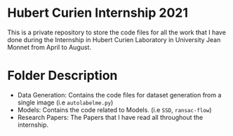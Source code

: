 # Hubert Curien Internship 2021

This is a private repository to store the code files for all the work that I have done during the Internship in Hubert Curien Laboratory in University Jean Monnet from April to August.

# Folder Description

* Data Generation: Contains the code files for dataset generation from a single image (i.e ```autolabelme.py```)
* Models: Contains the code related to Models. (i.e ```SSD```, ```ransac-flow```)
* Research Papers: The Papers that I have read all throughout the internship.
